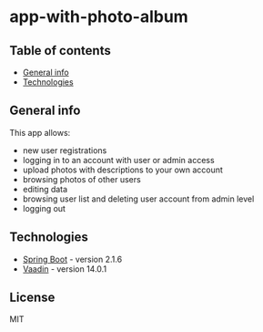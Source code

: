 # app-with-photo-album

## Table of contents
* [General info](#general-info)
* [Technologies](#technologies)

## General info

This app allows:
- new user registrations
- logging in to an account with user or admin access
- upload photos with descriptions to your own account
- browsing photos of other users
- editing data
- browsing user list and deleting user account from admin level
- logging out


## Technologies
* [Spring Boot] - version 2.1.6
* [Vaadin] - version 14.0.1





License
----

MIT


[Spring Boot]: <https://spring.io/projects/spring-boot>
[Vaadin]: <https://vaadin.com/releases>


